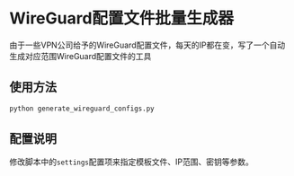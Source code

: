 # WireGuard配置文件批量生成器

由于一些VPN公司给予的WireGuard配置文件，每天的IP都在变，写了一个自动生成对应范围WireGuard配置文件的工具

## 使用方法
```bash
python generate_wireguard_configs.py
```

## 配置说明
修改脚本中的`settings`配置项来指定模板文件、IP范围、密钥等参数。